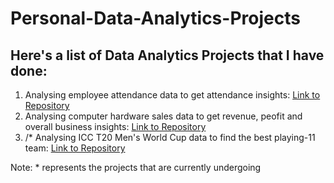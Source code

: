 # Personal-Data-Analytics-Projects

## Here's a list of Data Analytics Projects that I have done:

1) Analysing employee attendance data to get attendance insights: [Link to Repository](https://github.com/yashdoshi247/HR-Attendance-Analytics)
2) Analysing computer hardware sales data to get revenue, peofit and overall business insights: [Link to Repository](https://github.com/yashdoshi247/Sales-Insights-Data-Analysis)
3) /* Analysing ICC T20 Men's World Cup data to find the best playing-11 team: [Link to Repository](https://github.com/yashdoshi247/Cricket-Analytics)


Note: * represents the projects that are currently undergoing

